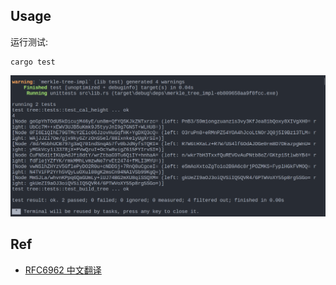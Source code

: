 ## Usage

运行测试:

```
cargo test
```

![image-20220730161150480](./README.assets/image-20220730161150480.png)

## Ref

- [RFC6962 中文翻译 ](http://rfc2cn.com/rfc6962.html)
